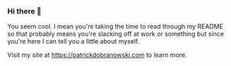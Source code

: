 ### Hi there 👋

You seem cool. I mean you're taking the time to read through my README so that probably means you're slacking off at work or something but since you're here I can tell you a little about myself. 

Visit my site at https://patrickdobranowski.com to learn more.

<!--
**ZeroDayTea/ZeroDayTea** is a ✨ _special_ ✨ repository because its `README.md` (this file) appears on your GitHub profile.

Here are some ideas to get you started:

- 🔭 I’m currently working on ...
- 🌱 I’m currently learning ...
- 👯 I’m looking to collaborate on ...
- 🤔 I’m looking for help with ...
- 💬 Ask me about ...
- 📫 How to reach me: ...
- 😄 Pronouns: ...
- ⚡ Fun fact: ...
-->
